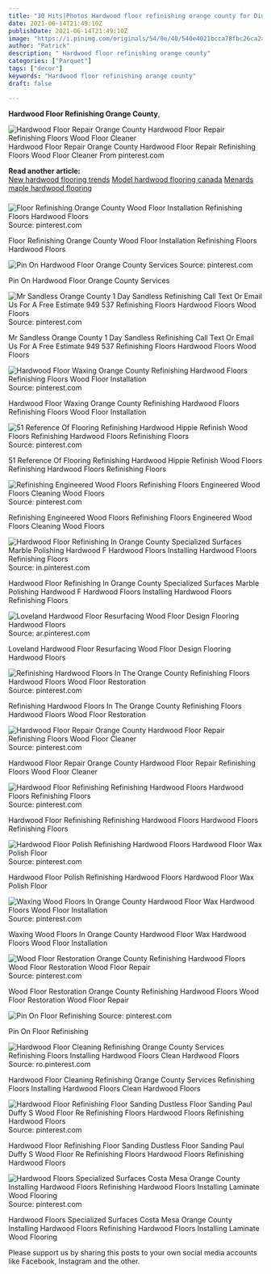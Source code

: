 ```yaml
---
title: "30 Hits|Photos Hardwood floor refinishing orange county for Dining Room"
date: 2021-06-14T21:49:10Z
publishDate: 2021-06-14T21:49:10Z
image: "https://i.pinimg.com/originals/54/0e/40/540e4021bcca78fbc26ca2a86c11305e.jpg"
author: "Patrick"
description: " Hardwood floor refinishing orange county"
categories: ["Parquet"]
tags: ["decor"]
keywords: "Hardwood floor refinishing orange county"
draft: false

---
```

<!-- Head tag Code -->
**Hardwood Floor Refinishing Orange County**, 

![Hardwood Floor Repair Orange County Hardwood Floor Repair Refinishing Floors Wood Floor Cleaner](https://i.pinimg.com/originals/fb/92/5d/fb925dc6b90c790e68c0debb5326a1ee.jpg "Hardwood Floor Repair Orange County Hardwood Floor Repair Refinishing Floors Wood Floor Cleaner")
Hardwood Floor Repair Orange County Hardwood Floor Repair Refinishing Floors Wood Floor Cleaner From pinterest.com

**Read another article:**  
[New hardwood flooring trends](/new-hardwood-flooring-trends/)
[Model hardwood flooring canada](/model-hardwood-flooring-canada/)
[Menards maple hardwood flooring](/menards-maple-hardwood-flooring/)




### 

 


![Floor Refinishing Orange County Wood Floor Installation Refinishing Floors Hardwood Floors](https://i.pinimg.com/474x/27/2a/99/272a99c1b4840f94f3edab1ac9f2576c.jpg "Floor Refinishing Orange County Wood Floor Installation Refinishing Floors Hardwood Floors")
Source: pinterest.com

Floor Refinishing Orange County Wood Floor Installation Refinishing Floors Hardwood Floors  

![Pin On Hardwood Floor Orange County Services](https://i.pinimg.com/736x/9c/ea/6b/9cea6bb4acb31f614fe71b3aba5e3bbc.jpg "Pin On Hardwood Floor Orange County Services")
Source: pinterest.com

Pin On Hardwood Floor Orange County Services  

![Mr Sandless Orange County 1 Day Sandless Refinishing Call Text Or Email Us For A Free Estimate 949 537 Refinishing Floors Hardwood Floors Wood Floors](https://i.pinimg.com/originals/ef/fa/54/effa5449e54e7522dfa1cbe0323dc911.jpg "Mr Sandless Orange County 1 Day Sandless Refinishing Call Text Or Email Us For A Free Estimate 949 537 Refinishing Floors Hardwood Floors Wood Floors")
Source: pinterest.com

Mr Sandless Orange County 1 Day Sandless Refinishing Call Text Or Email Us For A Free Estimate 949 537 Refinishing Floors Hardwood Floors Wood Floors  

![Hardwood Floor Waxing Orange County Refinishing Hardwood Floors Refinishing Floors Wood Floor Installation](https://i.pinimg.com/736x/f4/e5/47/f4e5475fa62c562889c57cc8f8d04d42.jpg "Hardwood Floor Waxing Orange County Refinishing Hardwood Floors Refinishing Floors Wood Floor Installation")
Source: pinterest.com

Hardwood Floor Waxing Orange County Refinishing Hardwood Floors Refinishing Floors Wood Floor Installation  

![51 Reference Of Flooring Refinishing Hardwood Hippie Refinish Wood Floors Refinishing Hardwood Floors Refinishing Floors](https://i.pinimg.com/originals/b9/2a/1c/b92a1cd953e676a94febb2bf65f59abe.jpg "51 Reference Of Flooring Refinishing Hardwood Hippie Refinish Wood Floors Refinishing Hardwood Floors Refinishing Floors")
Source: pinterest.com

51 Reference Of Flooring Refinishing Hardwood Hippie Refinish Wood Floors Refinishing Hardwood Floors Refinishing Floors  

![Refinishing Engineered Wood Floors Refinishing Floors Engineered Wood Floors Cleaning Wood Floors](https://i.pinimg.com/originals/9c/5f/7e/9c5f7e268a2953cc875f50eecf64eff6.jpg "Refinishing Engineered Wood Floors Refinishing Floors Engineered Wood Floors Cleaning Wood Floors")
Source: pinterest.com

Refinishing Engineered Wood Floors Refinishing Floors Engineered Wood Floors Cleaning Wood Floors  

![Hardwood Floor Refinishing In Orange County Specialized Surfaces Marble Polishing Hardwood F Hardwood Floors Installing Hardwood Floors Refinishing Floors](https://i.pinimg.com/originals/8c/93/3c/8c933ce8063462c336e740f29f0b2ba4.png "Hardwood Floor Refinishing In Orange County Specialized Surfaces Marble Polishing Hardwood F Hardwood Floors Installing Hardwood Floors Refinishing Floors")
Source: in.pinterest.com

Hardwood Floor Refinishing In Orange County Specialized Surfaces Marble Polishing Hardwood F Hardwood Floors Installing Hardwood Floors Refinishing Floors  

![Loveland Hardwood Floor Resurfacing Wood Floor Design Flooring Hardwood Floors](https://i.pinimg.com/600x315/ce/dd/1f/cedd1f78cc6c3d8c8127299516aa6529.jpg "Loveland Hardwood Floor Resurfacing Wood Floor Design Flooring Hardwood Floors")
Source: ar.pinterest.com

Loveland Hardwood Floor Resurfacing Wood Floor Design Flooring Hardwood Floors  

![Refinishing Hardwood Floors In The Orange County Refinishing Floors Hardwood Floors Wood Floor Restoration](https://i.pinimg.com/736x/76/e1/7d/76e17d9cfe0523e1e0f05d3c95f4cad6.jpg "Refinishing Hardwood Floors In The Orange County Refinishing Floors Hardwood Floors Wood Floor Restoration")
Source: pinterest.com

Refinishing Hardwood Floors In The Orange County Refinishing Floors Hardwood Floors Wood Floor Restoration  

![Hardwood Floor Repair Orange County Hardwood Floor Repair Refinishing Floors Wood Floor Cleaner](https://i.pinimg.com/originals/fb/92/5d/fb925dc6b90c790e68c0debb5326a1ee.jpg "Hardwood Floor Repair Orange County Hardwood Floor Repair Refinishing Floors Wood Floor Cleaner")
Source: pinterest.com

Hardwood Floor Repair Orange County Hardwood Floor Repair Refinishing Floors Wood Floor Cleaner  

![Hardwood Floor Refinishing Refinishing Hardwood Floors Hardwood Floors Refinishing Floors](https://i.pinimg.com/originals/11/49/3c/11493cde682847556cf6b43d7aeecdec.jpg "Hardwood Floor Refinishing Refinishing Hardwood Floors Hardwood Floors Refinishing Floors")
Source: pinterest.com

Hardwood Floor Refinishing Refinishing Hardwood Floors Hardwood Floors Refinishing Floors  

![Hardwood Floor Polish Refinishing Hardwood Floors Hardwood Floor Wax Polish Floor](https://i.pinimg.com/originals/fc/6c/6e/fc6c6e299e8443fbbf318f7680979f56.jpg "Hardwood Floor Polish Refinishing Hardwood Floors Hardwood Floor Wax Polish Floor")
Source: pinterest.com

Hardwood Floor Polish Refinishing Hardwood Floors Hardwood Floor Wax Polish Floor  

![Waxing Wood Floors In Orange County Hardwood Floor Wax Hardwood Floors Wood Floor Installation](https://i.pinimg.com/736x/7e/cd/5e/7ecd5e613781791d51003c029b03bf56.jpg "Waxing Wood Floors In Orange County Hardwood Floor Wax Hardwood Floors Wood Floor Installation")
Source: pinterest.com

Waxing Wood Floors In Orange County Hardwood Floor Wax Hardwood Floors Wood Floor Installation  

![Wood Floor Restoration Orange County Refinishing Hardwood Floors Wood Floor Restoration Wood Floor Repair](https://i.pinimg.com/originals/4b/33/13/4b331357cab16fb507d58438610dfacb.jpg "Wood Floor Restoration Orange County Refinishing Hardwood Floors Wood Floor Restoration Wood Floor Repair")
Source: pinterest.com

Wood Floor Restoration Orange County Refinishing Hardwood Floors Wood Floor Restoration Wood Floor Repair  

![Pin On Floor Refinishing](https://i.pinimg.com/474x/2c/98/3f/2c983fb6d68390ebb2d95ee577fd072b.jpg "Pin On Floor Refinishing")
Source: pinterest.com

Pin On Floor Refinishing  

![Hardwood Floor Cleaning Refinishing Orange County Services Refinishing Floors Installing Hardwood Floors Clean Hardwood Floors](https://i.pinimg.com/originals/70/3c/0e/703c0e5ea41e49bee24cc9920bd7d931.jpg "Hardwood Floor Cleaning Refinishing Orange County Services Refinishing Floors Installing Hardwood Floors Clean Hardwood Floors")
Source: ro.pinterest.com

Hardwood Floor Cleaning Refinishing Orange County Services Refinishing Floors Installing Hardwood Floors Clean Hardwood Floors  

![Hardwood Floor Refinishing Floor Sanding Dustless Floor Sanding Paul Duffy S Wood Floor Re Refinishing Floors Hardwood Floors Refinishing Hardwood Floors](https://i.pinimg.com/originals/ab/86/8a/ab868ae010e2db948352d2a350671f2a.jpg "Hardwood Floor Refinishing Floor Sanding Dustless Floor Sanding Paul Duffy S Wood Floor Re Refinishing Floors Hardwood Floors Refinishing Hardwood Floors")
Source: pinterest.com

Hardwood Floor Refinishing Floor Sanding Dustless Floor Sanding Paul Duffy S Wood Floor Re Refinishing Floors Hardwood Floors Refinishing Hardwood Floors  

![Hardwood Floors Specialized Surfaces Costa Mesa Orange County Installing Hardwood Floors Refinishing Hardwood Floors Installing Laminate Wood Flooring](https://i.pinimg.com/originals/54/0e/40/540e4021bcca78fbc26ca2a86c11305e.jpg "Hardwood Floors Specialized Surfaces Costa Mesa Orange County Installing Hardwood Floors Refinishing Hardwood Floors Installing Laminate Wood Flooring")
Source: pinterest.com

Hardwood Floors Specialized Surfaces Costa Mesa Orange County Installing Hardwood Floors Refinishing Hardwood Floors Installing Laminate Wood Flooring  

Please support us by sharing this posts to your own social media accounts like Facebook, Instagram and the other.

